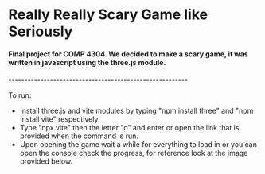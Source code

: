 <h1> Really Really  Scary Game like Seriously</h1>
<h4>Final project for COMP 4304. We decided to make a scary game, it was written in javascript using the three.js module.
</h4>
--------------------------------------------------------

To run:
- Install three.js and vite modules by typing "npm install three" and "npm install vite" respectively.
- Type "npx vite" then the letter "o" and enter or open the link that is provided when the command is run.
- Upon opening the game wait a while for everything to load in or you can open the console check the progress, for reference look at the image provided below.
